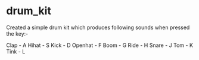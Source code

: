 # drum_kit

Created a simple drum kit which produces following sounds when pressed the key:-

Clap - A
Hihat - S
Kick - D
Openhat - F
Boom - G
Ride - H
Snare - J
Tom - K
Tink - L
